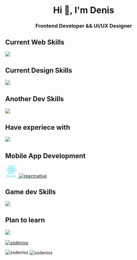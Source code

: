 <h1 align="center">Hi 👋, I'm Denis</h1>
<h3 align="center">Frontend Developer && UI/UX Designer</h3>

Current Web Skills <br> 
---
<p>
  <a href="https://skillicons.dev">
    <img src="https://skillicons.dev/icons?i=html,css,sass,js,react,ts,redux,tailwind,bootstrap,materialui,git,github,gitlab,vscode,vite,vue,webpack,gulp,jquery" />
  </a>
</p>

Current Design Skills <br> 
---
<p>
  <a href="https://skillicons.dev">
    <img src="https://skillicons.dev/icons?i=ps,ae,au,ai,pr,autocad,blender,figma," />
  </a>
</p>

Another Dev Skills <br> 
---
<p>
  <a href="https://skillicons.dev">
    <img src="https://skillicons.dev/icons?i=docker,postman,powershell, " />
  </a>
</p>

Have experiece with <br>
---
<p>
  <a href="https://skillicons.dev">
    <img src="https://skillicons.dev/icons?i=c,cpp,java,py,idea,linux, matlab,octave, nestjs, nextjs, nodejs, express, bash,spring" />
  </a>
</p>

Mobile App Development <br>
---
<p>
  <a href="https://skillicons.dev">
    <img src="https://raw.githubusercontent.com/devicons/devicon/master/icons/react/react-original-wordmark.svg" alt="react" width="40" height="40"/> </a> <a href="https://reactnative.dev/" target="_blank" rel="noreferrer"> <img src="https://reactnative.dev/img/header_logo.svg" alt="reactnative" width="40" height="40"/>
  </a>
</p>

Game dev Skills <br>
---
<p>
  <a href="https://skillicons.dev">
    <img src="https://skillicons.dev/icons?i=godot, reactnative" />
  </a>
</p>

Plan to learn <br>
---
<p>
  <a href="https://skillicons.dev">
    <img src="https://skillicons.dev/icons?i=neovim,java,spring,docker" />
  </a>
</p>

<p align="left"> <a href="https://github.com/ryo-ma/github-profile-trophy"><img src="https://github-profile-trophy.vercel.app/?username=ssdeniss" alt="ssdeniss" /></a> </p>



<p><img align="left" src="https://github-readme-stats.vercel.app/api/top-langs?username=ssdeniss&show_icons=true&locale=en&layout=compact" alt="ssdeniss" /></p>

<p>&nbsp;<img align="center" src="https://github-readme-stats.vercel.app/api?username=ssdeniss&show_icons=true&locale=en" alt="ssdeniss" /></p>
